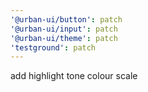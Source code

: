 ```yaml
---
'@urban-ui/button': patch
'@urban-ui/input': patch
'@urban-ui/theme': patch
'testground': patch
---
```


add highlight tone colour scale
